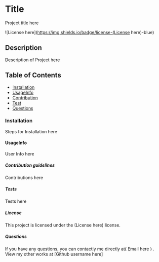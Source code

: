 # Title
Project title here

![License here](https://img.shields.io/badge/license-(License here)-blue)

## Description
Description of Project here
 ## Table of Contents

 * [Installation](##Installation)
 * [UsageInfo](##UsageInfo)
 * [Contribution](##Contribution)
 * [Test](##Tests)
 * [Questions](##Questions)

### Installation
Steps for Installation here
#### UsageInfo
User Info here
##### Contribution guidelines
Contributions here
##### Tests
Tests here
##### License
This project is licensed under the (License here) license.
##### Questions
If you have any questions, you can contactly me directly at( Email here ) . View my other works at [Github username here]